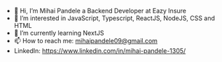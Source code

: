- 👋 Hi, I’m Mihai Pandele a Backend Developer at Eazy Insure
- 👀 I’m interested in JavaScript, Typescript, ReactJS, NodeJS, CSS and HTML
- 🌱 I’m currently learning NextJS
- 📫 How to reach me: mihaipandele09@gmail.com
- LinkedIn: https://www.linkedin.com/in/mihai-pandele-1305/

<!---
mihai053/mihai053 is a ✨ special ✨ repository because its `README.md` (this file) appears on your GitHub profile.
You can click the Preview link to take a look at your changes.
--->

